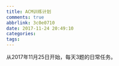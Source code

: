 ```yaml
---
title: ACM训练计划
comments: true
abbrlink: 3c0e0710
date: 2017-11-24 20:49:10
categories:
tags:
---
```

从2017年11月25日开始，每天3题的日常任务。